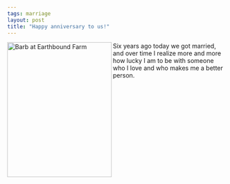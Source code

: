 ```yaml
---
tags: marriage
layout: post
title: "Happy anniversary to us!"
---
```




<img src="http://www.cwinters.com/images/blog/barb_head.jpg"  alt="Barb at Earthbound Farm" width="241" height="312" align="left" />
  
<p>Six years ago today we got married, and over time I realize more and more how lucky I am to be with someone who I love and who makes me a better person. <br clear="all" /></p>


